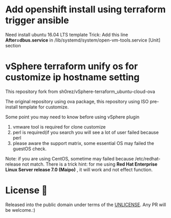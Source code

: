 # Add openshift install using terraform trigger ansible
Need install ubuntu 16.04 LTS template
Trick: Add this line **After=dbus.service** in /lib/systemd/system/open-vm-tools.service [Unit] section

# vSphere terraform unify os for customize ip hostname setting
This repository fork from sh0rez/vSphere-terraform_ubuntu-cloud-ova

The original repository using ova package, this repository using ISO pre-install
template for customize.

Some point you may need to know before using vSphere plugin

1. vmware tool is required for clone customize
2. perl is required(if you search you will see a lot of user failed because perl
3. please aware the support matrix, some essential OS may failed the guestOS check.

Note: if you are using CentOS, sometime may failed because /etc/redhat-release not match.
There is a trick hint: for me using **Red Hat Enterprise Linux Server release 7.0 (Maipo)**
, it will work and not effect function.

# License :book:
Released into the public domain under terms of the [UNLICENSE](/LICENSE).
Any PR will be welcome.:)
